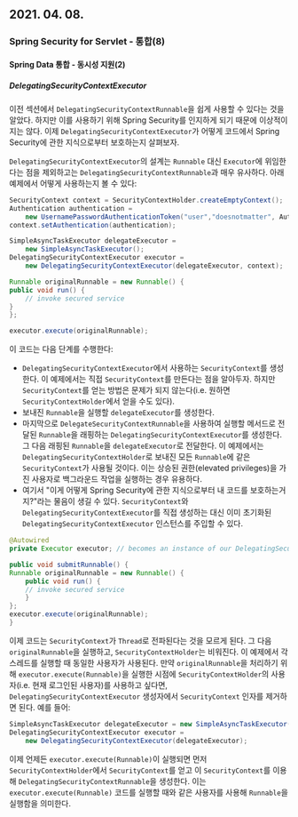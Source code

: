 ## 2021. 04. 08.

### Spring Security for Servlet - 통합(8)

#### Spring Data 통합 - 동시성 지원(2)

##### DelegatingSecurityContextExecutor

이전 섹션에서 `DelegatingSecurityContextRunnable`을 쉽게 사용할 수 있다는 것을 알았다. 하지만 이를 사용하기 위해 Spring Security를 인지하게 되기 때문에 이상적이지는 않다. 이제 `DelegatingSecurityContextExecutor`가 어떻게 코드에서 Spring Security에 관한 지식으로부터 보호하는지 살펴보자.

`DelegatingSecurityContextExecutor`의 설계는 `Runnable` 대신 `Executor`에 위임한다는 점을 제외하고는 `DelegatingSecurityContextRunnable`과 매우 유사하다. 아래 예제에서 어떻게 사용하는지 볼 수 있다:

```java
SecurityContext context = SecurityContextHolder.createEmptyContext();
Authentication authentication =
    new UsernamePasswordAuthenticationToken("user","doesnotmatter", AuthorityUtils.createAuthorityList("ROLE_USER"));
context.setAuthentication(authentication);

SimpleAsyncTaskExecutor delegateExecutor =
    new SimpleAsyncTaskExecutor();
DelegatingSecurityContextExecutor executor =
    new DelegatingSecurityContextExecutor(delegateExecutor, context);

Runnable originalRunnable = new Runnable() {
public void run() {
    // invoke secured service
}
};

executor.execute(originalRunnable);
```

이 코드는 다음 단계를 수행한다:

* `DelegatingSecurityContextExecutor`에서 사용하는 `SecurityContext`를 생성한다. 이 예제에서는 직접 `SecurityContext`를 만든다는 점을 알아두자. 하지만 `SecurityContext`를 얻는 방법은 문제가 되지 않는다(i.e. 원하면 `SecurityContextHolder`에서 얻을 수도 있다).
* 보내진 `Runnable`을 실행할 `delegateExecutor`를 생성한다.
* 마지막으로 `DelegateSecurityContextRunnable`을 사용하여 실행할 메서드로 전달된 `Runnable`을 래핑하는 `DelegatingSecurityContextExecutor`를 생성한다. 그 다음 래핑된 `Runnable`을 `delegateExecutor`로 전달한다. 이 예제에서는 `DelegatingSecurityContextHolder`로 보내진 모든 `Runnable`에 같은 `SecurityContext`가 사용될 것이다. 이는 상승된 권한(elevated privileges)을 가진 사용자로 백그라운드 작업을 실행하는 경우 유용하다.
* 여기서 "이게 어떻게 Spring Security에 관한 지식으로부터 내 코드를 보호하는거지?"라는 물음이 생길 수 있다. `SecurityContext`와 `DelegatingSecurityContextExecutor`를 직접 생성하는 대신 이미 초기화된 `DelegatingSecurityContextExecutor` 인스턴스를 주입할 수 있다.

```java
@Autowired
private Executor executor; // becomes an instance of our DelegatingSecurityContextExecutor

public void submitRunnable() {
Runnable originalRunnable = new Runnable() {
    public void run() {
    // invoke secured service
    }
};
executor.execute(originalRunnable);
}
```

이제 코드는 `SecurityContext`가 `Thread`로 전파된다는 것을 모르게 된다. 그 다음 `originalRunnable`을 실행하고, `SecurityContextHolder`는 비워진다. 이 예제에서 각 스레드를 실행할 때 동일한 사용자가 사용된다. 만약 `originalRunnable`을 처리하기 위해 `executor.execute(Runnable)`을 실행한 시점에 `SecurityContextHolder`의 사용자(i.e. 현재 로그인된 사용자)를 사용하고 싶다면, `DelegatingSecurityContextExecutor` 생성자에서 `SecurityContext` 인자를 제거하면 된다. 예를 들어:

```java
SimpleAsyncTaskExecutor delegateExecutor = new SimpleAsyncTaskExecutor();
DelegatingSecurityContextExecutor executor =
    new DelegatingSecurityContextExecutor(delegateExecutor);
```

이제 언제든 `executor.execute(Runnable)`이 실행되면 먼저 `SecurityContextHolder`에서 `SecurityContext`를 얻고 이 `SecurityContext`를 이용해 `DelegatingSecurityContextRunnable`을 생성한다. 이는 `executor.execute(Runnable)` 코드를 실행할 때와 같은 사용자를 사용해 `Runnable`을 실행함을 의미한다.